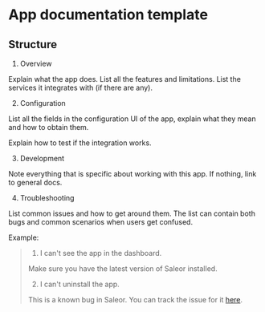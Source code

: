 # App documentation template

## Structure

1. Overview

Explain what the app does. List all the features and limitations. List the services it integrates with (if there are any).

2. Configuration

List all the fields in the configuration UI of the app, explain what they mean and how to obtain them.

Explain how to test if the integration works.

3. Development

Note everything that is specific about working with this app. If nothing, link to general docs.

4. Troubleshooting

List common issues and how to get around them. The list can contain both bugs and common scenarios when users get confused.

Example:

> 1. I can't see the app in the dashboard.
>
> Make sure you have the latest version of Saleor installed.
>
> 2. I can't uninstall the app.
>
> This is a known bug in Saleor. You can track the issue for it [here](#).
